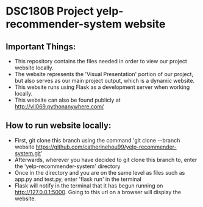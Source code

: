 # DSC180B Project yelp-recommender-system website

## Important Things:
* This repository contains the files needed in order to view our project website locally.
* The website represents the 'Visual Presentation' portion of our project, but also serves as our main project output, which is a dynamic website.
* This website runs using Flask as a development server when working locally.
* This website can also be found publicly at http://vil069.pythonanywhere.com/

## How to run website locally:
* First, git clone this branch using the command 'git clone --branch website https://github.com/catherinehou99/yelp-recommender-system.git'
* Afterwards, wherever you have decided to git clone this branch to, enter the 'yelp-recommender-system' directory
* Once in the directory and you are on the same level as files such as app.py and test.py, enter 'flask run' in the terminal
* Flask will notify in the terminal that it has begun running on http://127.0.0.1:5000. Going to this url on a browser will display the website.
